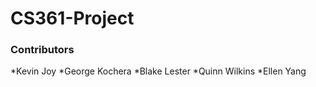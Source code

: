 # CS361-Project

### Contributors
*Kevin Joy
*George Kochera
*Blake Lester
*Quinn Wilkins
*Ellen Yang